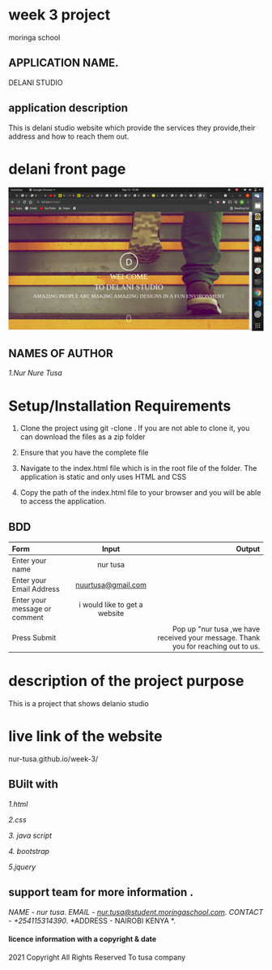 # week 3 project
 moringa school
## APPLICATION NAME.
DELANI STUDIO
 ## application description
This is delani studio website which provide the services they provide,their address  and how to reach them out.
# delani front page
 <img src="img/1r.png">
 




## NAMES OF AUTHOR
*1.Nur Nure Tusa*

# Setup/Installation Requirements

1. Clone the project using git -clone . If you are not able to clone it, you can download the files as a zip folder

2. Ensure that you have the complete file

3. Navigate to the index.html file which is in the root file of the folder. The application is static and only uses HTML and CSS 

4. Copy the path of the index.html file to your browser and you will be able to access the application.

## BDD
| Form      | Input        | Output       |
| :------------- | :----------: | -----------: |
|  Enter your name  |   nur tusa |     |
| Enter your Email Address  | nuurtusa@gmail.com |   |
| Enter your message or comment   | i would like to get a website     |     |
| Press Submit|     |Pop up "nur tusa ,we have received your message. Thank you for reaching out to us.|


# description of the project purpose
This is a project that shows delanio studio


# live link of the website
nur-tusa.github.io/week-3/

## BUilt with
*1.html*

*2.css*

*3. java script*

*4. bootstrap*

*5.jquery*


## support team for more information .
*NAME - nur tusa*.
*EMAIL - nur.tusa@student.moringaschool.com*.
*CONTACT - +254115314390*. 
*ADDRESS - NAIROBI KENYA *.


#### licence information with a copyright & date

2021 Copyright All Rights Reserved To tusa company






